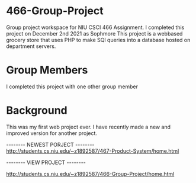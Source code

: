 # 466-Group-Project
Group project workspace for NIU CSCI 466 Assignment.
I completed this project on December 2nd 2021 as Sophmore 
This project is a webbased grocery store that uses PHP to make SQl queries into a database hosted on department servers.

# Group Members
I completed this project with one other group member

# Background
This was my first web project ever. I have recently made a new and improved version for another project.

-------- NEWEST PORJECT --------
http://students.cs.niu.edu/~z1892587/467-Product-System/home.html


-------- VIEW PROJECT --------

http://students.cs.niu.edu/~z1892587/466-Group-Project/home.html
